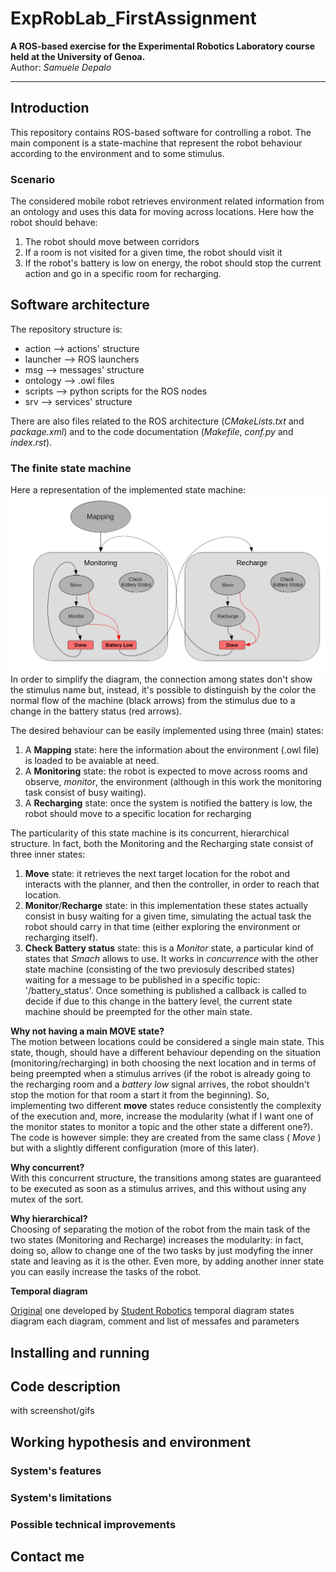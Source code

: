 # ExpRobLab_FirstAssignment

**A ROS-based exercise for the Experimental Robotics Laboratory course held at the University of Genoa.**  
Author: *Samuele Depalo*

---

## Introduction

This repository contains ROS-based software for controlling a robot. The main component is a state-machine that represent the robot behaviour according to the environment and to some stimulus.


### Scenario

The considered mobile robot retrieves environment related information from an ontology and uses this data for moving across locations. 
Here how the robot should behave:
1. The robot should move between corridors
2. If a room is not visited for a given time, the robot should visit it
3. If the robot's battery is low on energy, the robot should stop the current action and go in a specific room for recharging.



## Software architecture 

The repository structure is:
- action --> actions' structure
- launcher --> ROS launchers
- msg --> messages' structure 
- ontology --> .owl files
- scripts --> python scripts for the ROS nodes
- srv --> services' structure

There are also files related to the ROS architecture (*CMakeLists.txt* and *package.xml*) and to the code documentation (*Makefile*, *conf.py* and *index.rst*).

### The finite state machine
Here a representation of the implemented state machine:
![state_machine](images/state_diagram.png)  
In order to simplify the diagram, the connection among states don't show the stimulus name but, instead, it's possible to distinguish by the color the normal flow of the machine (black arrows) from the stimulus due to a change in the battery status (red arrows).  

The desired behaviour can be easily implemented using three (main) states:
1. A **Mapping** state: here the information about the environment (.owl file) is loaded to be avaiable at need.
2. A **Monitoring** state: the robot is expected to move across rooms and observe, *monitor*, the environment (although in this work the monitoring task consist of busy waiting).
3. A **Recharging** state: once the system is notified the battery is low, the robot should move to a specific location for recharging  



The particularity of this state machine is its concurrent, hierarchical structure. In fact, both the Monitoring and the Recharging state consist of three inner states:
1. **Move** state: it retrieves the next target location for the robot and interacts with the planner, and then the controller, in order to reach that location.
2. **Monitor**/**Recharge** state: in this implementation these states actually consist in busy waiting for a given time, simulating the actual task the robot should carry in that time (either exploring the environment or recharging itself).
3. **Check Battery status** state: this is a *Monitor* state, a particular kind of states that *Smach* allows to use. It works in *concurrence* with the other state machine (consisting of the two previosuly described states) waiting for a message to be published in a specific topic: '/battery_status'. Once something is published a callback is called to decide if due to this change in the battery level, the current state machine should be preempted for the other main state.  

**Why not having a main MOVE state?**  
The motion between locations could be considered a single main state. This state, though, should have a different behaviour depending on the situation (monitoring/recharging) in both choosing the next location and in terms of being preempted when a stimulus arrives (if the robot is already going to the recharging room and a *battery low* signal arrives, the robot shouldn't stop the motion for that room a start it from the beginning). So, implementing two different **move** states reduce consistently the complexity of the execution and, more, increase the modularity (what if I want one of the monitor states to monitor a topic and the other state a different one?). The code is however simple: they are created from the same class ( *Move* ) but with a slightly different configuration (more of this later).  

**Why concurrent?**  
With this concurrent structure, the transitions among states are guaranteed to be executed as soon as a stimulus arrives, and this without using any mutex of the sort. 

**Why hierarchical?**  
Choosing of separating the motion of the robot from the main task of the two states (Monitoring and Recharge) increases the modularity: in fact, doing so, allow to change one of the two tasks by just modyfing the inner state and leaving as it is the other. Even more, by adding another inner state you can easily increase the tasks of the robot.

**Temporal diagram**  





[Original](https://github.com/CarmineD8/python_simulator) one developed by [Student Robotics](https://studentrobotics.org/) 
temporal diagram
states diagram
each diagram, comment and list of messafes and parameters

## Installing and running

## Code description
with screenshot/gifs

## Working hypothesis and environment
### System's features
### System's limitations
### Possible technical improvements

## Contact me
